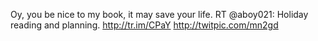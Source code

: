 <!--
id: 221269695
link: http://kevinisom.info/post/221269695/oy-you-be-nice-to-my-book-it-may-save-your-life
slug: oy-you-be-nice-to-my-book-it-may-save-your-life
date: Sat Oct 24 2009 11:17:54 GMT+1300 (NZDT)
raw: {"blog_name":"kevinisom","id":221269695,"post_url":"http://kevinisom.info/post/221269695/oy-you-be-nice-to-my-book-it-may-save-your-life","slug":"oy-you-be-nice-to-my-book-it-may-save-your-life","type":"text","date":"2009-10-23 22:17:54 GMT","timestamp":1256336274,"state":"published","format":"html","reblog_key":"aPZHN6ES","tags":[],"short_url":"http://tmblr.co/Zw68YyDC4w-","highlighted":[],"feed_item":"http://twitter.com/kev_nz/statuses/5108283533","from_feed_id":"650289","note_count":0,"title":null,"body":"<p>Oy, you be nice to my book, it may save your life. RT @aboy021: Holiday reading and planning. <a href=\"http://tr.im/CPaY\" target=\"_blank\">http://tr.im/CPaY</a> <a href=\"http://twitpic.com/mn2gd\" target=\"_blank\">http://twitpic.com/mn2gd</a></p>"}
publish: 2009-10-024
tags: 
title: null
-->


Oy, you be nice to my book, it may save your life. RT @aboy021: Holiday
reading and planning. <http://tr.im/CPaY> <http://twitpic.com/mn2gd>


